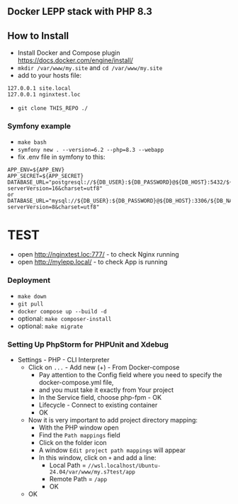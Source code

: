 ## Docker LEPP stack with PHP 8.3

## How to Install

- Install Docker and Compose plugin https://docs.docker.com/engine/install/
- `mkdir /var/www/my.site` and `cd /var/www/my.site`
- add to your hosts file:
```
127.0.0.1 site.local
127.0.0.1 nginxtest.loc
```

- `git clone THIS_REPO ./`

### Symfony example
- `make bash`
- `symfony new . --version=6.2 --php=8.3 --webapp`
- fix .env file in symfony to this:
```
APP_ENV=${APP_ENV}
APP_SECRET=${APP_SECRET}
DATABASE_URL="postgresql://${DB_USER}:${DB_PASSWORD}@${DB_HOST}:5432/${DB_NAME}?serverVersion=16&charset=utf8"
or
DATABASE_URL="mysql://${DB_USER}:${DB_PASSWORD}@${DB_HOST}:3306/${DB_NAME}?serverVersion=8&charset=utf8"
```


# TEST
- open http://nginxtest.loc:777/ - to check Nginx running
- open http://mylepp.local/ - to check App is running



### Deployment
- `make down`
- `git pull`
- `docker compose up --build -d`
- optional: `make composer-install`
- optional: `make migrate`


### Setting Up PhpStorm for PHPUnit and Xdebug

- Settings - PHP - CLI Interpreter
    - Click on `...` - Add new (+) - From Docker-compose
        - Pay attention to the Config field where you need to specify the docker-compose.yml file,
        - and you must take it exactly from Your project
        - In the Service field, choose php-fpm - OK
      - Lifecycle - Connect to existing container
      - OK
  - Now it is very important to add project directory mapping:
      - With the PHP window open
      - Find the `Path mappings` field
      - Click on the folder icon
      - A window `Edit project path mappings` will appear
      - In this window, click on `+` and add a line:
          - Local Path = `//wsl.localhost/Ubuntu-24.04/var/www/my.s7test/app`
          - Remote Path = `/app`
          - OK
  - OK
